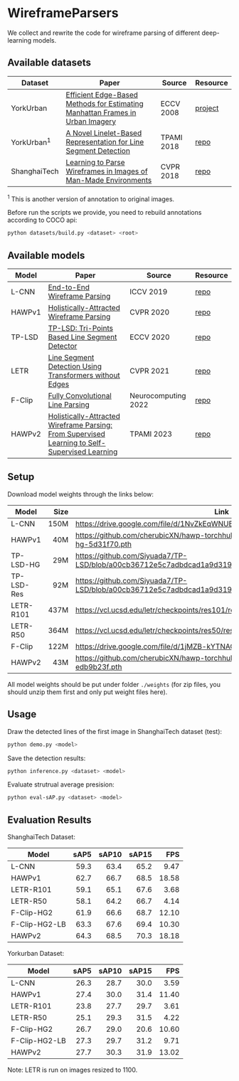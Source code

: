 # WireframeParsers

We collect and rewrite the code for wireframe parsing of different deep-learning models.

## Available datasets

| Dataset      | Paper | Source | Resource |
|--------------|-------|--------|----------|
| YorkUrban    | [Efficient Edge-Based Methods for Estimating Manhattan Frames in Urban Imagery](https://elderlab.yorku.ca/wp-content/uploads/2017/02/pdenisThesis.pdf) | ECCV 2008 | [project](https://www.elderlab.yorku.ca/resources/york-urban-line-segment-database-information/) |
| YorkUrban<sup>1</sup> | [A Novel Linelet-Based Representation for Line Segment Detection](https://ieeexplore.ieee.org/document/7926451) | TPAMI 2018 | [repo](https://github.com/NamgyuCho/Linelet-code-and-YorkUrban-LineSegment-DB/tree/1dae1378153e5ec2d15de68489d7e4f6ca865e5e)  |
| ShanghaiTech | [Learning to Parse Wireframes in Images of Man-Made Environments](https://arxiv.org/abs/2007.07527v1) | CVPR 2018 | [repo](https://github.com/huangkuns/wireframe/tree/d76e7406b3581ca8df26da0e0a4ec3bd14a8184d) |

<sup>1</sup> This is another version of annotation to original images.

Before run the scripts we provide, you need to rebuild annotations according to COCO api:
```bash
python datasets/build.py <dataset> <root>
```

## Available models

| Model  | Paper | Source | Resource |
|--------|-------|--------|----------|
| L-CNN  | [End-to-End Wireframe Parsing](https://arxiv.org/abs/1905.03246v3) | ICCV 2019 | [repo](https://github.com/zhou13/lcnn/tree/57524636bc4614a32beac1af3b31f66ded2122ae) |
| HAWPv1 | [Holistically-Attracted Wireframe Parsing](https://arxiv.org/abs/2003.01663v1) | CVPR 2020  | [repo](https://github.com/cherubicXN/hawp/tree/21391181150e05654a0ac26ba3ea226a7fd725cc) |
| TP-LSD | [TP-LSD: Tri-Points Based Line Segment Detector](https://arxiv.org/abs/2009.05505v1) | ECCV 2020 | [repo](https://github.com/Siyuada7/TP-LSD/tree/a00cb36712e5c7adbdcad1a9d319dde6b53472c6) |
| LETR   | [Line Segment Detection Using Transformers without Edges](https://arxiv.org/abs/2101.01909v2) | CVPR 2021 | [repo](https://github.com/mlpc-ucsd/LETR/tree/6022fbd9df65569f4a82b1ac065bee8f26fc4ca6) |
| F-Clip | [Fully Convolutional Line Parsing](https://arxiv.org/abs/2104.11207v3) | Neurocomputing 2022 | [repo](https://github.com/Delay-Xili/F-Clip/tree/e30d307e728aa530b5601e4581510bcd6093b620) |
| HAWPv2 | [Holistically-Attracted Wireframe Parsing: From Supervised Learning to Self-Supervised Learning](https://arxiv.org/abs/2210.12971v2) | TPAMI 2023 | [repo](https://github.com/cherubicXN/hawp/tree/027c39753933da8713e579130976616f380ce54d) |

## Setup

Download model weights through the links below:

| Model      | Size | Link |
|------------|-----:|------|
| L-CNN      | 150M | https://drive.google.com/file/d/1NvZkEqWNUBAfuhFPNGiCItjy4iU0UOy2 |
| HAWPv1     | 40M  | https://github.com/cherubicXN/hawp-torchhub/releases/download/0.1/model-hawp-hg-5d31f70.pth |
| TP-LSD-HG  | 29M  | https://github.com/Siyuada7/TP-LSD/blob/a00cb36712e5c7adbdcad1a9d319dde6b53472c6/pretraineds/HG128.pth |
| TP-LSD-Res | 92M  | https://github.com/Siyuada7/TP-LSD/blob/a00cb36712e5c7adbdcad1a9d319dde6b53472c6/pretraineds/Res512.pth |
| LETR-R101  | 437M | https://vcl.ucsd.edu/letr/checkpoints/res101/res101_stage2_focal.zip |
| LETR-R50   | 364M | https://vcl.ucsd.edu/letr/checkpoints/res50/res50_stage2_focal.zip |
| F-Clip     | 122M | https://drive.google.com/file/d/1jMZB-kYTNAGaVPW0FBLTAQMc3m3vR-_P |
| HAWPv2     | 43M  | https://github.com/cherubicXN/hawp-torchhub/releases/download/HAWPv2/hawpv2-edb9b23f.pth |

All model weights should be put under folder `./weights` (for zip files, you should unzip them first and only put weight files here).

## Usage

Draw the detected lines of the first image in ShanghaiTech dataset (test):
```bash
python demo.py <model>
```

Save the detection results:
```bash
python inference.py <dataset> <model>
```

Evaluate strutrual average presision:
```bash
python eval-sAP.py <dataset> <model>
```

## Evaluation Results

ShanghaiTech Dataset:

| Model         | sAP5 | sAP10 | sAP15 | FPS   |
|---------------|-----:|------:|------:|------:|
| L-CNN         | 59.3 | 63.4  | 65.2  | 9.47  |
| HAWPv1        | 62.7 | 66.7  | 68.5  | 18.58 |
| LETR-R101     | 59.1 | 65.1  | 67.6  | 3.68  |
| LETR-R50      | 58.1 | 64.2  | 66.7  | 4.14  |
| F-Clip-HG2    | 61.9 | 66.6  | 68.7  | 12.10 |
| F-Clip-HG2-LB | 63.3 | 67.6  | 69.4  | 10.30 |
| HAWPv2        | 64.3 | 68.5  | 70.3  | 18.18 |

Yorkurban Dataset:

| Model         | sAP5 | sAP10 | sAP15 | FPS   |
|---------------|-----:|------:|------:|------:|
| L-CNN         | 26.3 | 28.7  | 30.0  | 3.59  |
| HAWPv1        | 27.4 | 30.0  | 31.4  | 11.40 |
| LETR-R101     | 23.8 | 27.7  | 29.7  | 3.61  |
| LETR-R50      | 25.1 | 29.3  | 31.5  | 4.22  |
| F-Clip-HG2    | 26.7 | 29.0  | 20.6  | 10.60 |
| F-Clip-HG2-LB | 27.3 | 29.7  | 31.2  | 9.71  |
| HAWPv2        | 27.7 | 30.3  | 31.9  | 13.02 |

Note: LETR is run on images resized to 1100.